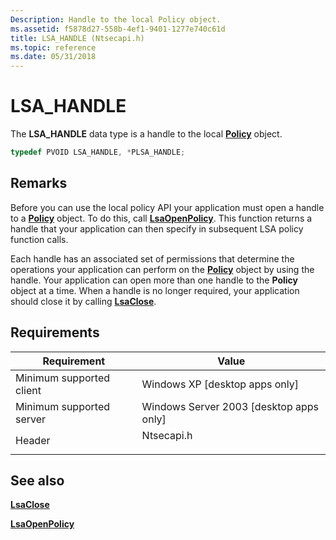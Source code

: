 ```yaml
---
Description: Handle to the local Policy object.
ms.assetid: f5878d27-558b-4ef1-9401-1277e740c61d
title: LSA_HANDLE (Ntsecapi.h)
ms.topic: reference
ms.date: 05/31/2018
---
```


# LSA\_HANDLE

The **LSA\_HANDLE** data type is a handle to the local [**Policy**](policy-object.md) object.


```C++
typedef PVOID LSA_HANDLE, *PLSA_HANDLE;
```



## Remarks

Before you can use the local policy API your application must open a handle to a [**Policy**](policy-object.md) object. To do this, call [**LsaOpenPolicy**](/windows/desktop/api/ntsecapi/nf-ntsecapi-lsaopenpolicy). This function returns a handle that your application can then specify in subsequent LSA policy function calls.

Each handle has an associated set of permissions that determine the operations your application can perform on the [**Policy**](policy-object.md) object by using the handle. Your application can open more than one handle to the **Policy** object at a time. When a handle is no longer required, your application should close it by calling [**LsaClose**](/windows/desktop/api/Ntsecapi/nf-ntsecapi-lsaclose).

## Requirements



| Requirement | Value |
|-------------------------------------|---------------------------------------------------------------------------------------|
| Minimum supported client<br/> | Windows XP \[desktop apps only\]<br/>                                           |
| Minimum supported server<br/> | Windows Server 2003 \[desktop apps only\]<br/>                                  |
| Header<br/>                   | <dl> <dt>Ntsecapi.h</dt> </dl> |



## See also

<dl> <dt>

[**LsaClose**](/windows/desktop/api/Ntsecapi/nf-ntsecapi-lsaclose)
</dt> <dt>

[**LsaOpenPolicy**](/windows/desktop/api/ntsecapi/nf-ntsecapi-lsaopenpolicy)
</dt> </dl>

 

